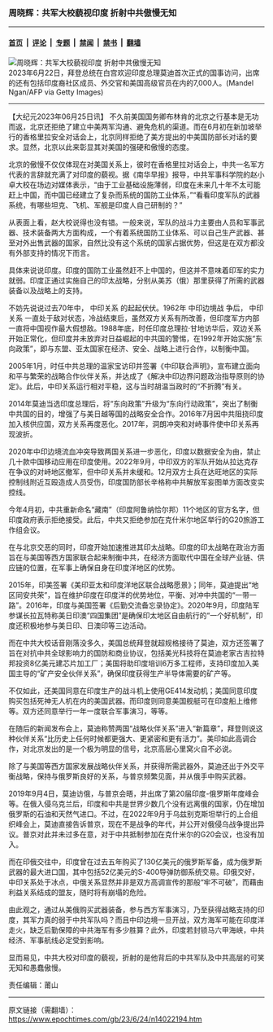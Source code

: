 ### 周晓辉：共军大校藐视印度 折射中共傲慢无知

---

#### [首页](../../../..?n14022194) &nbsp;|&nbsp; [评论](../../../../../epoch-comment?n14022194) &nbsp;|&nbsp; [专题](../../../../../epoch-special?n14022194) &nbsp;|&nbsp; [禁闻](../../../../../epoch-news?n14022194) &nbsp;|&nbsp; [禁书](../../../../../books?n14022194) &nbsp;|&nbsp; [翻墙](https://github.com/gfw-breaker/nogfw/blob/master/README.md?n14022194)


<div><img alt="周晓辉：共军大校藐视印度 折射中共傲慢无知" class="attachment-djy_600_400 size-djy_600_400 wp-post-image" src="https://i.epochtimes.com/assets/uploads/2023/06/id14021367-2023-06-22_234033-600x400.jpg"/>
<div class="caption">
 2023年6月22日，拜登总统在白宫欢迎印度总理莫迪首次正式的国事访问，出席的还有包括印度裔社区成员、外交官和美国高级官员在内的7,000人。(Mandel Ngan/AFP via Getty Images)
</div></div><hr/><div class="post_content" id="artbody" itemprop="articleBody">
 <!-- article content begin -->
 <p>
  【大纪元2023年06月25日讯】 不久前美国国务卿布林肯的北京之行基本是无功而返，北京还拒绝了建立中美两军沟通、避免危机的渠道。而在6月初在新加坡举行的香格里拉安全对话会上，北京同样拒绝了美方提出的中美国防部长对话的要求。显然，北京以此来彰显其对美国的强硬和傲慢的态度。
 </p>
 <p>
  北京的傲慢不仅仅体现在对美国关系上，彼时在香格里拉对话会上，中共一名军方代表的言辞就充满了对印度的藐视。据《南华早报》报导，中共军事科学院的赵小卓大校在场边对媒体表示，“由于工业基础设施薄弱，印度在未来几十年不太可能赶上中国，而中国已经建立了复杂而系统的国防工业体系，”“看看印度军队的武器系统，有哪些坦克、飞机、军舰是印度人自己研制的？”
 </p>
 <p>
  从表面上看，赵大校说得也没有错。一般来说，军队的战斗力主要由人员和军事武器、技术装备两大方面构成，一个有着系统国防工业体系、可以自己生产武器、甚至对外出售武器的国家，自然比没有这个系统的国家占据优势，但这是在双方都没有外部支持的情况下而言。
 </p>
 <p>
  具体来说说印度。印度的国防工业虽然赶不上中国的，但这并不意味着印军的实力就弱。印度正通过实施自己的印太战略，分别从美苏（俄）那里获得了所需的武器装备以及战略上的支持。
 </p>
 <p>
  不妨先说说过去70年中，
  <ok href="https://www.epochtimes.com/gb/tag/%E4%B8%AD%E5%8D%B0%E5%85%B3%E7%B3%BB.html">
   中印关系
  </ok>
  的起起伏伏。1962年
  <ok href="https://www.epochtimes.com/gb/tag/%E4%B8%AD%E5%8D%B0%E8%BE%B9%E5%A2%83%E6%88%98.html">
   中印边境战
  </ok>
  争后，
  <ok href="https://www.epochtimes.com/gb/tag/%E4%B8%AD%E5%8D%B0%E5%85%B3%E7%B3%BB.html">
   中印关系
  </ok>
  一直处于敌对状态，冷战结束后，虽然双方关系有所改善，但印度军方内部一直将中国视作最大假想敌。1988年底，时任印度总理拉·甘地访华后，双边关系开始正常化，但印度并未放弃对日益崛起的中共国的警惕，在1992年开始实施“东向政策”，即与东盟、亚太国家在经济、安全、战略上进行合作，以制衡中国。
 </p>
 <p>
  2005年1月，时任中共总理的温家宝访印并签署《中印联合声明》，宣布建立面向和平与繁荣的战略合作伙伴关系，并达成了《解决中印边界问题政治指导原则的协定》。此后，中印关系运行相对平稳，这与当时胡温当政时的“不折腾”有关。
 </p>
 <p>
  2014年莫迪当选印度总理后，将“东向政策”升级为“东向行动政策”，突出了制衡中共国的目的，增强了与美日越等国的战略安全合作。2016年7月因中共阻挠印度加入核供应国，双方关系再度恶化。2017年，洞朗冲突和对峙事件使中印关系再现波折。
 </p>
 <p>
  2020年中印边境流血冲突导致两国关系进一步恶化，印度以数据安全为由，禁止几十款中国移动应用在印度使用。2022年9月，中印双方的军队开始从拉达克存在争议的对峙地区撤军，但中印关系并未缓和。12月双方士兵在达旺地区的实际控制线附近互殴造成人员受伤，印度国防部长辛格称中共解放军妄图单方面改变实控线。
 </p>
 <p>
  今年4月初，中共重新命名“藏南”（印度阿鲁纳恰尔邦）11个地区的官方名字，但印度政府表示拒绝接受。此后，中共又拒绝参加在克什米尔地区举行的G20旅游工作组会议。
 </p>
 <p>
  在与北京交恶的同时，印度开始加速推进其印太战略。印度的印太战略在政治方面旨在与美国等西方国家联合起来制衡中共，在经济方面取代中国在全球产业链、供应链的位置，在军事上确保自身在印度洋地区的优势。
 </p>
 <p>
  2015年，印美签署《美印亚太和印度洋地区联合战略愿景》；同年，莫迪提出“地区同安共荣”，旨在维护印度在印度洋的优势地位，平衡、对冲中共国的“一带一路”。2016年，印度与美国签署《后勤交流备忘录协定》。2020年9月，印度陆军参谋长拉瓦特称美日印澳“四国集团”是确保印太地区自由航行的“一个好机制”，印度还积极地参与美日印、日澳印等三边活动。
 </p>
 <p>
  而在中共大校话音刚落没多久，美国总统拜登就超规格接待了莫迪，双方还签署了旨在对抗中共全球影响力的国防和商业协议，包括美光科技将在莫迪老家古吉拉特邦投资8亿美元建芯片加工厂；美国将助印度培训6万多工程师，支持印度加入美国主导的“矿产安全伙伴关系”，确保印度获得生产半导体需要的矿产等。
 </p>
 <p>
  不仅如此，还美国同意在印度生产的战斗机上使用GE414发动机；美国同意印度购买包括死神无人机在内的美国武器。而印度则同意美国舰艇可在印度船上维修等。双方还同意举行一年一度联合军事演习，等等。
 </p>
 <p>
  在随后的新闻发布会上，莫迪称赞两国“战略伙伴关系”进入“新篇章”，拜登则说这种伙伴关系“比历史上任何时候都更强大、更紧密和更有活力”。美印如此高调合作，对北京发出的是一个极为明显的信号，北京高层心里窝火自不必说。
 </p>
 <p>
  除了与美国等西方国家发展战略伙伴关系，并获得所需武器外，莫迪还出于外交平衡战略，保持与俄罗斯良好的关系，与普京频繁见面，并从俄手中购买武器。
 </p>
 <p>
  2019年9月4日，莫迪访俄，与普京会晤，并出席了第20届印度-俄罗斯年度峰会等。在俄入侵乌克兰后，印度和中共是世界少数几个没有远离俄的国家，仍在增加俄罗斯的石油和天然气进口。不过，在2022年9月于乌兹别克斯坦举行的上合组织峰会上，莫迪直接告诉普京，现在不是战争的年代，并公开对俄侵乌战争提出异议。普京对此并未过多在意，对于中共抵制参加在克什米尔的G20会议，也没有加入。
 </p>
 <p>
  而在印俄交往中，印度曾在过去五年购买了130亿美元的俄罗斯军备，成为俄罗斯武器的最大进口国，其中包括52亿美元的S-400导弹防御系统交易。印俄交好，中印关系处于冰点，中俄关系显然并非是双方高调宣传的那般“牢不可破”，而藉由利益关系结成的盟友，随时将有崩塌的危险。
 </p>
 <p>
  由此观之，通过从美俄购买武器装备，参与西方军事演习，乃至获得战略支持的印度，其军力真的弱于中共军队吗？而且中印边境一旦开战，双方海军可能在印度洋走火，缺乏后勤保障的中共海军有多少胜算？此外，印度若封锁马六甲海峡，中共经济、军事航线必定受到影响。
 </p>
 <p>
  显而易见，中共大校对印度的藐视，折射的是他背后的中共军队及中共高层的可笑无知和愚蠢傲慢。
 </p>
 <p>
  责任编辑：莆山
 </p>
 <!-- article content end -->
 <div id="below_article_ad">
 </div>
</div>


---

原文链接（需翻墙）：https://www.epochtimes.com/gb/23/6/24/n14022194.htm